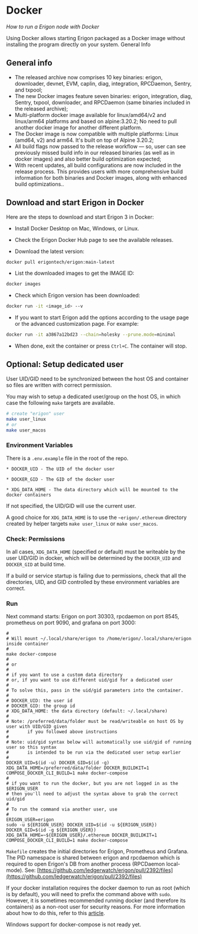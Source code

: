 # Docker
*How to run a Erigon node with Docker*

Using Docker allows starting Erigon packaged as a Docker image without installing the program directly on your system.
General Info

## General info

* The released archive now comprises 10 key binaries: erigon, downloader, devnet, EVM, caplin, diag, integration, RPCDaemon, Sentry, and txpool;
* The new Docker images feature seven binaries: erigon, integration, diag, Sentry, txpool, downloader, and RPCDaemon (same binaries included in the released archive);
* Multi-platform docker image available for linux/amd64/v2 and linux/arm64 platforms and based on alpine:3.20.2; No need to pull another docker image for another different platform.
* The Docker image is now compatible with multiple platforms: Linux (amd64, v2) and arm64. It's built on top of Alpine 3.20.2;
* All build flags now passed to the release workflow — so, user can see previously missed build info in our released binaries (as well as in docker images) and also better build optimization expected;
* With recent updates, all build configurations are now included in the release process. This provides users with more comprehensive build information for both binaries and Docker images, along with enhanced build optimizations..

## Download and start Erigon in Docker

Here are the steps to download and start Erigon 3 in Docker:

* Install Docker Desktop on Mac, Windows, or Linux.

* Check the Erigon Docker Hub page to see the available releases.

* Download the latest version:
```bash
docker pull erigontech/erigon:main-latest
```
* List the downloaded images to get the IMAGE ID:
```bash
docker images
```
* Check which Erigon version has been downloaded:
```bash
docker run -it <image_id> --v
```
* If you want to start Erigon add the options according to the usage page or the advanced customization page. For example:
```bash
docker run -it a3867a12bd23 --chain=holesky --prune.mode=minimal
```
* When done, exit the container or press `Ctrl+C`. The container will stop.

## Optional: Setup dedicated user

User UID/GID need to be synchronized between the host OS and container so files are written with correct permission.

You may wish to setup a dedicated user/group on the host OS, in which case the following `make` targets are available.

```bash
# create "erigon" user
make user_linux
# or
make user_macos
```

### Environment Variables

There is a `.env.example` file in the root of the repo.
```
* DOCKER_UID - The UID of the docker user

* DOCKER_GID - The GID of the docker user

* XDG_DATA_HOME - The data directory which will be mounted to the docker containers
```

If not specified, the UID/GID will use the current user.

A good choice for `XDG_DATA_HOME` is to use the `~erigon/.ethereum` directory created by helper targets `make user_linux` or `make user_macos`.

### Check: Permissions

In all cases, `XDG_DATA_HOME` (specified or default) must be writeable by the user UID/GID in docker, which will be determined by the `DOCKER_UID` and `DOCKER_GID` at build time.

If a build or service startup is failing due to permissions, check that all the directories, UID, and GID controlled by these environment variables are correct.

### Run

Next command starts: Erigon on port 30303, rpcdaemon on port 8545, prometheus on port 9090, and grafana on port 3000:

```
#
# Will mount ~/.local/share/erigon to /home/erigon/.local/share/erigon inside container
#
make docker-compose
#
# or
#
# if you want to use a custom data directory
# or, if you want to use different uid/gid for a dedicated user
#
# To solve this, pass in the uid/gid parameters into the container.
#
# DOCKER_UID: the user id
# DOCKER_GID: the group id
# XDG_DATA_HOME: the data directory (default: ~/.local/share)
#
# Note: /preferred/data/folder must be read/writeable on host OS by user with UID/GID given
#       if you followed above instructions
#
# Note: uid/gid syntax below will automatically use uid/gid of running user so this syntax
#       is intended to be run via the dedicated user setup earlier
#
DOCKER_UID=$(id -u) DOCKER_GID=$(id -g) XDG_DATA_HOME=/preferred/data/folder DOCKER_BUILDKIT=1 COMPOSE_DOCKER_CLI_BUILD=1 make docker-compose
#
# if you want to run the docker, but you are not logged in as the $ERIGON_USER
# then you'll need to adjust the syntax above to grab the correct uid/gid
#
# To run the command via another user, use
#
ERIGON_USER=erigon
sudo -u ${ERIGON_USER} DOCKER_UID=$(id -u ${ERIGON_USER}) DOCKER_GID=$(id -g ${ERIGON_USER}) XDG_DATA_HOME=~${ERIGON_USER}/.ethereum DOCKER_BUILDKIT=1 COMPOSE_DOCKER_CLI_BUILD=1 make docker-compose
```

`Makefile` creates the initial directories for Erigon, Prometheus and Grafana. The PID namespace is shared between erigon and rpcdaemon which is required to open Erigon's DB from another process (RPCDaemon local-mode). See: [https://github.com/ledgerwatch/erigon/pull/2392/files](https://github.com/ledgerwatch/erigon/pull/2392/files)

If your docker installation requires the docker daemon to run as root (which is by default), you will need to prefix the command above with `sudo`. However, it is sometimes recommended running docker (and therefore its containers) as a non-root user for security reasons. For more information about how to do this, refer to this [article](https://docs.docker.com/engine/install/linux-postinstall/#manage-docker-as-a-non-root-user).

<div class="warning">
Windows support for docker-compose is not ready yet.
</div>